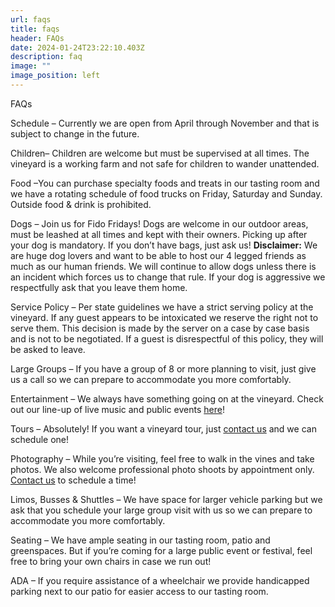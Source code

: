 ```yaml
---
url: faqs
title: faqs
header: FAQs
date: 2024-01-24T23:22:10.403Z
description: faq
image: ""
image_position: left
---
```

FAQs

Schedule – Currently we are open from April through November and that is subject to change in the future.

Children– Children are welcome but must be supervised at all times. The vineyard is a working farm and not safe for children to wander unattended. 

Food –You can purchase specialty foods and treats in our tasting room and we have a rotating schedule of food trucks on Friday, Saturday and Sunday. Outside food & drink is prohibited.

Dogs – Join us for Fido Fridays! Dogs are welcome in our outdoor areas, must be leashed at all times and kept with their owners. Picking up after your dog is mandatory. If you don’t have bags, just ask us! **Disclaimer:** We are huge dog lovers and want to be able to host our 4 legged friends as much as our human friends. We will continue to allow dogs unless there is an incident which forces us to change that rule. If your dog is aggressive we respectfully ask that you leave them home. 

Service Policy – Per state guidelines we have a strict serving policy at the vineyard. If any guest appears to be intoxicated we reserve the right not to serve them. This decision is made by the server on a case by case basis and is not to be negotiated. If a guest is disrespectful of this policy, they will be asked to leave. 

Large Groups – If you have a group of 8 or more planning to visit, just give us a call so we can prepare to accommodate you more comfortably.

Entertainment – We always have something going on at the vineyard. Check out our line-up of live music and public events [here](https://peacelovevinonew.netlify.app/events#calendar)!

Tours – Absolutely! If you want a vineyard tour, just [contact us](mailto:info@peacelovevino.net) and we can schedule one! 

Photography – While you’re visiting, feel free to walk in the vines and take photos. We also welcome professional photo shoots by appointment only. [Contact us](mailto:info@peacelovevino.net) to schedule a time!

Limos, Busses & Shuttles – We have space for larger vehicle parking but we ask that you schedule your large group visit with us so we can prepare to accommodate you more comfortably. 

Seating – We have ample seating in our tasting room, patio and greenspaces. But if you’re coming for a large public event or festival, feel free to bring your own chairs in case we run out!

ADA – If you require assistance of a wheelchair we provide handicapped parking next to our patio for easier access to our tasting room.